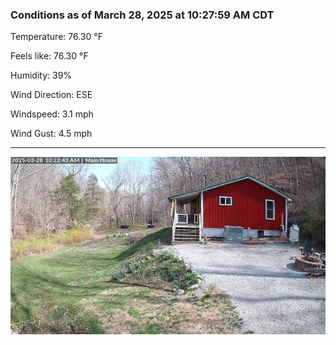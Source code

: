 ### Conditions as of March 28, 2025 at 10:27:59 AM CDT 

Temperature: 76.30 &deg;F

Feels like: 76.30 &deg;F

Humidity: 39%

Wind Direction: ESE

Windspeed: 3.1 mph

Wind Gust: 4.5 mph

---

<img src="./images/latest.jpeg"/>

